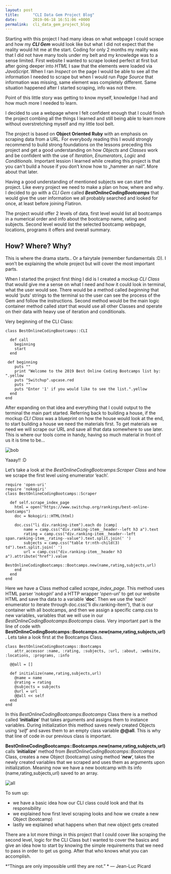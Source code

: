 ```yaml
---
layout: post
title:      "CLI Data Gem Project Blog"
date:       2019-06-18 16:51:06 +0000
permalink:  cli_data_gem_project_blog
---
```



Starting with this project I had many ideas on what webpage I could scrape and how my ***CLI Gem*** would look like but what I did not expect that the reality would hit me at the start. Coding for only 2 months my reality was that I did not  have many tools under my belt and my knowledge was to a sense limited. First website I wanted to scrape looked perfect at first but after going deeper into *HTML* I saw that the elements were loaded via *JavaScript*. When I ran *Inspect* on the page I would be able to see all the information I needed to scrape but when I would run *Page Source* that information was missing, same element was completely different. Same situation happened after I started scraping, info was not there. 

Point of this little story was getting to know myself, knowledge I had and how much more I needed to learn. 

I decided to use a webpage where I felt confident enough that I could finish the project combing all the things I learned and still being able to learn more without overstretching myself and my little tool belt.

The project is based on **Object Oriented Ruby** with an emphasis on scraping data from a URL.  For everybody reading this I would strongly recommend to build strong foundations on the lessons preceding this project and get a good understanding on how *Objects* and *Classes* work and be confident with the use of  *Iteration*, *Enumerators*, *Logic* and *Conditionals*. Important lession I learned while creating this project is that you can't build a house if you don’t know how to „hammer an nail“. More about that later.

Having a good understanding of mentioned subjects we can start the project. Like every project we need to make a plan on how, where and why. I decided to go with a *CLI Gem* called ***BestOnlineCodingBootcamps*** that would give the user information we all probably searched and looked for once, at least before joining Flatiron. 

The project would offer 2 levels of data, first level would list all bootcamps in a numerical order and info about the bootcamp name, rating and subjects. Second level would list the selected bootcamp webpage, locations, programs it offers and overall summary.

## How? Where? Why?
 
This is where the drama starts.. Or a fairytale (remember fundamentals :D). I won’t be explaining the whole project but will cover the most important parts.

When I started the project first thing I did is I created a mockup *CLI Class* that would give me a sense on what I need and how it could look in terminal, what the user would see. There would be a method called *beginning* that would ‘puts’ strings to the terminal so the user can see the process of the Gem and follow the instructions. Second method would be the main logic container method called *start* that would use all other Classes and operate on their data with heavy use of iteration and conditionals. 

Very beginning of the CLI Class:

```
class BestOnlineCodingBootcamps::CLI
  
  def call
    beginning  
    start
  end
	
 def beginning 
    puts ""
    print "Welcome to the 2019 Best Online Coding Bootcamps list by: ".yellow
    puts "Switchup".upcase.red
    puts ""
    puts "Enter '1' if you would like to see the list.".yellow 
  end
end
```
After expanding on that idea and everything that I could output to the terminal the main part started. 
Referring back to building a house, if the mockup *CLI Class* was a blueprint on how the house would look at the end, to start building a house we need the materials first. To get materials we need we will scrape our URL and save all that data somewhere to use later.
This is where our tools come in handy, having so much material in front of us it is time to be…

![bob](https://ibb.co/1mzwM9x)

Yaaay!! :D

Let’s take a look at the *BestOnlineCodingBootcamps:Scraper Class* and how we scrape the first level using enumerator ‘each’. 

```
require 'open-uri'
require 'nokogiri'
class BestOnlineCodingBootcamps::Scraper

  def self.scrape_index_page
    html = open("https://www.switchup.org/rankings/best-online-bootcamps")
    doc = Nokogiri::HTML(html)
    
    doc.css("li div.ranking-item").each do |camp|
        name = camp.css("div.ranking-item__header--left h3 a").text
        rating = camp.css("div.ranking-item__header--left span.ranking-item__rating--value").text.split.join(' ')
        subjects = camp.css("table tr:nth-child(3) td").text.split.join(' ')
        url = camp.css("div.ranking-item__header h3 a").attribute("href").value 
        BestOnlineCodingBootcamps::Bootcamps.new(name,rating,subjects,url)
    end
  end  
end
```

Here we have a Class method called *scrape_index_page*.
This method uses HTML parser ‘*nokogiri*’ and a HTTP wrapper ‘*open-uri*’ to get our website HTML and save tha data to a variable ‘**doc**’.
Then we use the ‘each’ enumerator to iterate through doc.css(“li div.ranking-item”), that is our container with all bootcamps, and then we assign a specific camp.css to new variables, variables that we will use in our  *BestOnlineCodingBootcamps:Bootcamps* class. 
Very important part is the line of code with **BestOnlineCodingBootcamps::Bootcamps.new(name,rating,subjects,url)**. Lets take a look first at the Bootcamps Class.

```
class BestOnlineCodingBootcamps::Bootcamps
    attr_accessor :name, :rating, :subjects, :url, :about, :website, :locations, :programs, :info

  @@all = []
  
  def initialize(name,rating,subjects,url)
    @name = name
    @rating = rating
    @subjects = subjects
    @url = url
    @@all << self
  end
end
```
In this *BestOnlineCodingBootcamps:Bootcamps* Class there is a method called ‘**initialize**’ that takes arguments and assigns them to instance variables. During initialization this method saves newly created Objects using ‘*self*’ and saves them to an empty class variable **@@all**.
This is why that line of code in our previous class is important.


**BestOnlineCodingBootcamps::Bootcamps.new(name,rating,subjects,url)** calls ‘**initialize**’ method from *BestOnlineCodingBootcamps::Bootcamps* Class, creates a new Object (bootcamp) using method ‘***new***’, takes the newly created variables that we scraped and uses them as arguments upon initialization.
Meaning now we have a new bootcamp with its info (name,rating,subjects,url) saved to an array.

![all](https://ibb.co/hFsh4VW)

To sum up:
*  we have a basic idea how our CLI class could look and that its responsibility
*  we explained how first level scraping looks and how we create a new Object (bootcamp)
*  lastly we explained what happens when that new object gets created

There are a lot more things in this project that I could cover like scraping the second level, logic for the CLI Class but I wanted to cover the basics and give an idea how to start by knowing the simple requirements that we need to pass in order to get us going. After that who knows what you can accomplish.

*“Things are only impossible until they are not.” *
― Jean-Luc Picard


